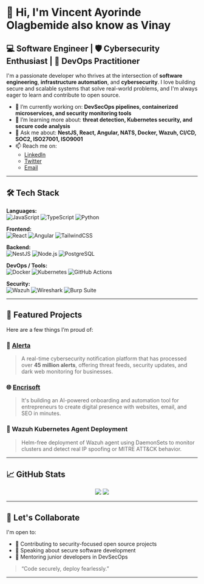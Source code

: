 # 👋 Hi, I'm Vincent Ayorinde Olagbemide also know as Vinay

## 💻 Software Engineer | 🛡️ Cybersecurity Enthusiast | 🚀 DevOps Practitioner

I'm a passionate developer who thrives at the intersection of **software engineering**, **infrastructure automation**, and **cybersecurity**. I love building secure and scalable systems that solve real-world problems, and I'm always eager to learn and contribute to open source.

- 🔭 I’m currently working on: **DevSecOps pipelines, containerized microservices, and security monitoring tools**
- 🌱 I’m learning more about: **threat detection, Kubernetes security, and secure code analysis**
- 💬 Ask me about: **NestJS, React, Angular, NATS, Docker, Wazuh, CI/CD, SOC2, ISO27001, ISO9001**
- 📫 Reach me on:
  - [LinkedIn](https://www.linkedin.com/in/vincent-olagbemide)
  - [Twitter](https://twitter.com/vincentayorinde)
  - [Email](mailto:vincent@vincenttechblog.com)

---

## 🛠️ Tech Stack

**Languages:**  
![JavaScript](https://img.shields.io/badge/-JavaScript-black?style=flat-square&logo=javascript) ![TypeScript](https://img.shields.io/badge/-TypeScript-black?style=flat-square&logo=typescript) ![Python](https://img.shields.io/badge/-Python-black?style=flat-square&logo=python)

**Frontend:**  
![React](https://img.shields.io/badge/-React-black?style=flat-square&logo=react) ![Angular](https://img.shields.io/badge/-Angular-black?style=flat-square&logo=angular)  ![TailwindCSS](https://img.shields.io/badge/-TailwindCSS-black?style=flat-square&logo=tailwind-css)

**Backend:**  
![NestJS](https://img.shields.io/badge/-NestJS-black?style=flat-square&logo=nestjs) ![Node.js](https://img.shields.io/badge/-Node.js-black?style=flat-square&logo=node.js) ![PostgreSQL](https://img.shields.io/badge/-PostgreSQL-black?style=flat-square&logo=postgresql)

**DevOps / Tools:**  
![Docker](https://img.shields.io/badge/-Docker-black?style=flat-square&logo=docker) ![Kubernetes](https://img.shields.io/badge/-Kubernetes-black?style=flat-square&logo=kubernetes) ![GitHub Actions](https://img.shields.io/badge/-GitHub%20Actions-black?style=flat-square&logo=github-actions)

**Security:**  
![Wazuh](https://img.shields.io/badge/-Wazuh-black?style=flat-square) ![Wireshark](https://img.shields.io/badge/-Wireshark-black?style=flat-square&logo=wireshark) ![Burp Suite](https://img.shields.io/badge/-Burp%20Suite-black?style=flat-square)

---

## 📌 Featured Projects

Here are a few things I’m proud of:

### 🔐 [Alerta](https://usealerta.com)
> A real-time cybersecurity notification platform that has processed over **45 million alerts**, offering threat feeds, security updates, and dark web monitoring for businesses.

### 🌐 [Encrisoft](https://encrisoft)
> It's building an AI-powered onboarding and automation tool for entrepreneurs to create digital presence with websites, email, and SEO in minutes.

### 🔧 Wazuh Kubernetes Agent Deployment
> Helm-free deployment of Wazuh agent using DaemonSets to monitor clusters and detect real IP spoofing or MITRE ATT&CK behavior.

---

## 📈 GitHub Stats

<p align="center">
  <img src="https://github-readme-stats.vercel.app/api?username=vincentayorinde&show_icons=true&theme=radical" />
  <img src="https://github-readme-stats.vercel.app/api/top-langs/?username=vincentayorinde&layout=compact&theme=radical" />
</p>

---

## 🤝 Let's Collaborate

I'm open to:
- 🔭 Contributing to security-focused open source projects
- 📢 Speaking about secure software development
- 🧠 Mentoring junior developers in DevSecOps

> “Code securely, deploy fearlessly.”

---

